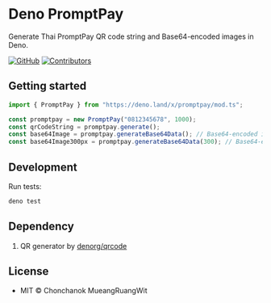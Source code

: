 # Deno PromptPay

Generate Thai PromptPay QR code string and Base64-encoded images in Deno.

[![GitHub](https://img.shields.io/github/license/iamcmnut/deno-promptpay)](https://github.com/iamcmnut/deno-promptpay/blob/master/LICENSE)
[![Contributors](https://img.shields.io/github/contributors/iamcmnut/deno-promptpay)](https://github.com/iamcmnut/deno-promptpay/graphs/contributors)

## Getting started

```ts
import { PromptPay } from "https://deno.land/x/promptpay/mod.ts";

const promptpay = new PromptPay("0812345678", 1000);
const qrCodeString = promptpay.generate();
const base64Image = promptpay.generateBase64Data(); // Base64-encoded image
const base64Image300px = promptpay.generateBase64Data(300); // Base64-encoded image
```

## Development

Run tests:

```bash
deno test
```
## Dependency
1. QR generator by [denorg/qrcode](https://github.com/denorg/qrcode)

## License
- MIT © Chonchanok MueangRuangWit